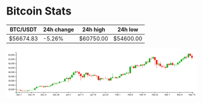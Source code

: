 # Bitcoin Stats

BTC/USDT|24h change|24h high|24h low|
|---|---|---|---|
|$56674.83|-5.26%|$60750.00|$54600.00|

<img src="./chart.svg">
